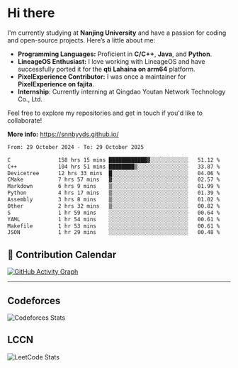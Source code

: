 # Hi there

I'm currently studying at **Nanjing University** and have a passion for coding and open-source projects. Here’s a little about me:

- **Programming Languages:** Proficient in **C/C++**, **Java**, and **Python**.
- **LineageOS Enthusiast:** I love working with LineageOS and have successfully ported it for the **qti Lahaina on arm64** platform.
- **PixelExperience Contributor:** I was once a maintainer for **PixelExperience on fajita**.
- **Internship**: Currently interning at Qingdao Youtan Network Technology Co., Ltd.

Feel free to explore my repositories and get in touch if you'd like to collaborate!

**More info:** https://snnbyyds.github.io/

<!--START_SECTION:waka-->

```txt
From: 29 October 2024 - To: 29 October 2025

C               158 hrs 15 mins ████████████▓░░░░░░░░░░░░   51.12 %
C++             104 hrs 51 mins ████████▒░░░░░░░░░░░░░░░░   33.87 %
Devicetree      12 hrs 33 mins  █░░░░░░░░░░░░░░░░░░░░░░░░   04.06 %
CMake           7 hrs 57 mins   ▓░░░░░░░░░░░░░░░░░░░░░░░░   02.57 %
Markdown        6 hrs 9 mins    ▒░░░░░░░░░░░░░░░░░░░░░░░░   01.99 %
Python          4 hrs 17 mins   ▒░░░░░░░░░░░░░░░░░░░░░░░░   01.39 %
Assembly        3 hrs 8 mins    ▒░░░░░░░░░░░░░░░░░░░░░░░░   01.02 %
Other           2 hrs 32 mins   ▒░░░░░░░░░░░░░░░░░░░░░░░░   00.82 %
S               1 hr 59 mins    ░░░░░░░░░░░░░░░░░░░░░░░░░   00.64 %
YAML            1 hr 54 mins    ░░░░░░░░░░░░░░░░░░░░░░░░░   00.61 %
Makefile        1 hr 53 mins    ░░░░░░░░░░░░░░░░░░░░░░░░░   00.61 %
JSON            1 hr 29 mins    ░░░░░░░░░░░░░░░░░░░░░░░░░   00.48 %
```

<!--END_SECTION:waka-->

## 📅 Contribution Calendar

[![GitHub Activity Graph](https://github-readme-activity-graph.vercel.app/graph?username=snnbyyds&theme=react-dark)](https://github.com/snnbyyds)

---

## Codeforces
![Codeforces Stats](https://codeforces-readme-stats.vercel.app/api/card?username=snnbyyds)

## LCCN
![LeetCode Stats](https://leetcard.jacoblin.cool/snnbyyds?theme=light&font=Fuzzy%20Bubbles&site=cn)
